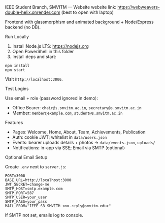 IEEE Student Branch, SMVITM — Website
website link: https://webweavers-double-helix.onrender.com (best to open with laptop)

Frontend with glassmorphism and animated background + Node/Express backend (no DB).

Run Locally

1. Install Node.js LTS: https://nodejs.org
2. Open PowerShell in this folder
3. Install deps and start:

```
npm install
npm start
```

Visit `http://localhost:3000`.

Test Logins

Use email + role (password ignored in demo):
- Office Bearer: `chair@s.smvitm.ac.in`, `secretary@s.smvitm.ac.in`
- Member: `member@example.com`, `student@s.smvitm.ac.in`

Features

- Pages: Welcome, Home, About, Team, Achievements, Publication
- Auth: cookie JWT; whitelist in `data/users.json`
- Events: bearer uploads details + photos → `data/events.json`, `uploads/`
- Notifications: in-app via SSE; Email via SMTP (optional)

Optional Email Setup

Create `.env` next to `server.js`:
```
PORT=3000
BASE_URL=http://localhost:3000
JWT_SECRET=change-me
SMTP_HOST=smtp.example.com
SMTP_PORT=587
SMTP_USER=your_user
SMTP_PASS=your_pass
MAIL_FROM="IEEE SB SMVITM <no-reply@smvitm.edu>"
```
If SMTP not set, emails log to console.


